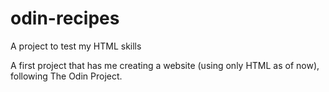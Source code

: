 # odin-recipes
A project to test my HTML skills


A first project that has me creating a website (using only HTML as of now), following The Odin Project.